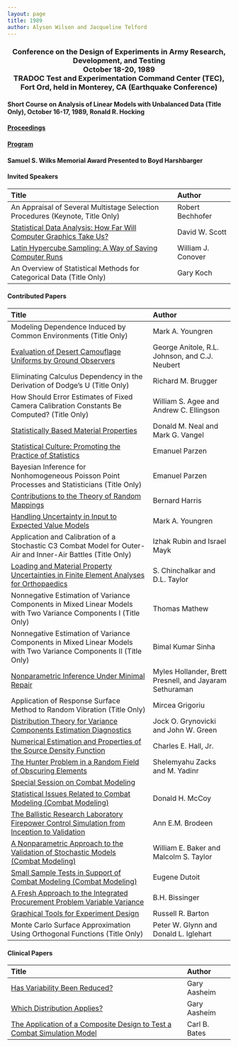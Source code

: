 ```yaml
---
layout: page
title: 1989
author: Alyson Wilson and Jacqueline Telford
---
```

<div align="center"><h3>Conference on the Design of Experiments in Army Research, Development, and Testing<br>
October 18-20, 1989<br>
TRADOC Test and Experimentation Command Center (TEC), Fort Ord, held in Monterey, CA (Earthquake Conference)</h3></div>


#### Short Course on Analysis of Linear Models with Unbalanced Data (Title Only), October 16-17, 1989, Ronald R. Hocking

#### [Proceedings](https://alysongwilson.github.io/ACAS/DOE4/DOE35.pdf#page=8)

#### [Program](https://alysongwilson.github.io/ACAS/DOE4/DOE35.pdf#page=16)

#### Samuel S. Wilks Memorial Award Presented to Boyd Harshbarger


#### Invited Speakers

| Title | Author |
| :--- | :--- |
| An Appraisal of Several Multistage Selection Procedures (Keynote, Title Only) | Robert Bechhofer |
| [Statistical Data Analysis: How Far Will Computer Graphics Take Us?](https://alysongwilson.github.io/ACAS/DOE4/DOE35.pdf#page=22) | David W. Scott |
| [Latin Hypercube Sampling: A Way of Saving Computer Runs](https://alysongwilson.github.io/ACAS/DOE4/DOE35.pdf#page=302) | William J. Conover |
| An Overview of Statistical Methods for Categorical Data (Title Only) | Gary Koch |


#### Contributed Papers

| Title | Author |
| :--- | :--- |
| Modeling Dependence Induced by Common Environments (Title Only) | Mark A. Youngren |
| [Evaluation of Desert Camouflage Uniforms by Ground Observers](https://alysongwilson.github.io/ACAS/DOE4/DOE35.pdf#page=28) | George Anitole, R.L. Johnson, and C.J. Neubert |
| Eliminating Calculus Dependency in the Derivation of Dodge’s U (Title Only) | Richard M. Brugger |
| How Should Error Estimates of Fixed Camera Calibration Constants Be Computed? (Title Only) | William S. Agee and Andrew C. Ellingson |
| [Statistically Based Material Properties](https://alysongwilson.github.io/ACAS/DOE4/DOE35.pdf#page=40) | Donald M. Neal and Mark G. Vangel |
| [Statistical Culture: Promoting the Practice of Statistics](https://alysongwilson.github.io/ACAS/DOE4/DOE35.pdf#page=62) | Emanuel Parzen |
| Bayesian Inference for Nonhomogeneous Poisson Point Processes and Statisticians (Title Only) | Emanuel Parzen |
| [Contributions to the Theory of Random Mappings](https://alysongwilson.github.io/ACAS/DOE4/DOE35.pdf#page=78) | Bernard Harris |
| [Handling Uncertainty in Input to Expected Value Models](https://alysongwilson.github.io/ACAS/DOE4/DOE35.pdf#page=94) | Mark A. Youngren |
| Application and Calibration of a Stochastic C3 Combat Model for Outer-Air and Inner-Air Battles (Title Only) | Izhak Rubin and Israel Mayk |
| [Loading and Material Property Uncertainties in Finite Element Analyses for Orthopaedics](https://alysongwilson.github.io/ACAS/DOE4/DOE35.pdf#page=112) | S. Chinchalkar and D.L. Taylor |
| Nonnegative Estimation of Variance Components in Mixed Linear Models with Two Variance Components I (Title Only) | Thomas Mathew |
| Nonnegative Estimation of Variance Components in Mixed Linear Models with Two Variance Components II (Title Only) | Bimal Kumar Sinha |
| [Nonparametric Inference Under Minimal Repair](https://alysongwilson.github.io/ACAS/DOE4/DOE35.pdf#page=124) | Myles Hollander, Brett Presnell, and Jayaram Sethuraman |
| Application of Response Surface Method to Random Vibration (Title Only) | Mircea Grigoriu |
| [Distribution Theory for Variance Components Estimation Diagnostics](https://alysongwilson.github.io/ACAS/DOE4/DOE35.pdf#page=148) | Jock O. Grynovicki and John W. Green |
| [Numerical Estimation and Properties of the Source Density Function](https://alysongwilson.github.io/ACAS/DOE4/DOE35.pdf#page=190) | Charles E. Hall, Jr. |
| [The Hunter Problem in a Random Field of Obscuring Elements](https://alysongwilson.github.io/ACAS/DOE4/DOE35.pdf#page=198) | Shelemyahu Zacks and M. Yadinr |
| [Special Session on Combat Modeling](https://alysongwilson.github.io/ACAS/DOE4/DOE35.pdf#page=208) |  |
| [Statistical Issues Related to Combat Modeling (Combat Modeling)](https://alysongwilson.github.io/ACAS/DOE4/DOE35.pdf#page=209) | Donald H. McCoy |
| [The Ballistic Research Laboratory Firepower Control Simulation from Inception to Validation](https://alysongwilson.github.io/ACAS/DOE4/DOE35.pdf#page=244) | Ann E.M. Brodeen |
| [A Nonparametric Approach to the Validation of Stochastic Models (Combat Modeling)](https://alysongwilson.github.io/ACAS/DOE4/DOE35.pdf#page=254) | William E. Baker and Malcolm S. Taylor |
| [Small Sample Tests in Support of Combat Modeling (Combat Modeling)](https://alysongwilson.github.io/ACAS/DOE4/DOE35.pdf#page=274) | Eugene Dutoit |
| [A Fresh Approach to the Integrated Procurement Problem Variable Variance](https://alysongwilson.github.io/ACAS/DOE4/DOE35.pdf#page=276) | B.H. Bissinger |
| [Graphical Tools for Experiment Design](https://alysongwilson.github.io/ACAS/DOE4/DOE35.pdf#page=310) | Russell R. Barton |
| Monte Carlo Surface Approximation Using Orthogonal Functions (Title Only) | Peter W. Glynn and Donald L. Iglehart |


#### Clinical Papers

| Title | Author |
| :--- | :--- |
| [Has Variability Been Reduced?](https://alysongwilson.github.io/ACAS/DOE4/DOE35.pdf#page=34) | Gary Aasheim |
| [Which Distribution Applies?](https://alysongwilson.github.io/ACAS/DOE4/DOE35.pdf#page=36) | Gary Aasheim |
| [The Application of a Composite Design to Test a Combat Simulation Model](https://alysongwilson.github.io/ACAS/DOE4/DOE35.pdf#page=134) | Carl B. Bates |
